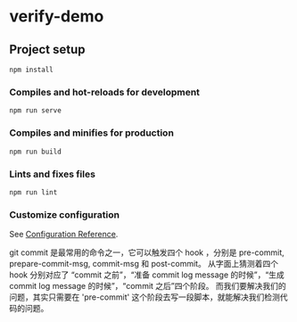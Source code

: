 # verify-demo

## Project setup
```
npm install
```

### Compiles and hot-reloads for development
```
npm run serve
```

### Compiles and minifies for production
```
npm run build
```

### Lints and fixes files
```
npm run lint
```

### Customize configuration
See [Configuration Reference](https://cli.vuejs.org/config/).




git commit 是最常用的命令之一，它可以触发四个 hook ，分别是 pre-commit, prepare-commit-msg, commit-msg 和 post-commit。 从字面上猜测着四个 hook 分别对应了 “commit 之前”，“准备 commit log message 的时候”，“生成 commit log message 的时候”，“commit 之后”四个阶段。
而我们要解决我们的问题，其实只需要在 'pre-commit' 这个阶段去写一段脚本，就能解决我们检测代码的问题。
